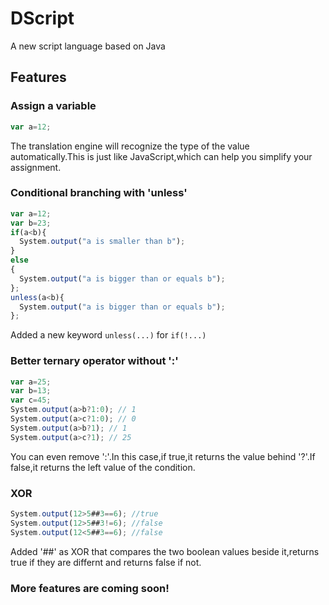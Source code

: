 # DScript
A new script language based on Java

## Features
### Assign a variable
``` javascript
var a=12;
```
The translation engine will recognize the type of the value automatically.This is just like JavaScript,which can help you simplify your assignment.
### Conditional branching with 'unless'
``` javascript
var a=12;
var b=23;
if(a<b){
  System.output("a is smaller than b");
}
else
{
  System.output("a is bigger than or equals b");
};
unless(a<b){
  System.output("a is bigger than or equals b");
};
```
Added a new keyword ``unless(...)`` for ``if(!...)``

### Better ternary operator without ':'
``` javascript
var a=25;
var b=13;
var c=45;
System.output(a>b?1:0); // 1
System.output(a>c?1:0); // 0
System.output(a>b?1); // 1
System.output(a>c?1); // 25
``` 
You can even remove ':'.In this case,if true,it returns the value behind '?'.If false,it returns the left value of the condition.

### XOR
``` javascript
System.output(12>5##3==6); //true
System.output(12>5##3!=6); //false
System.output(12<5##3==6); //false
```
Added '##' as XOR that compares the two boolean values beside it,returns true if they are differnt and returns false if not.

### More features are coming soon!
